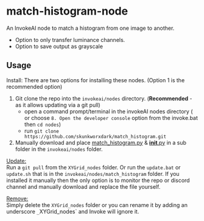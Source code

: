 # match-histogram-node
An InvokeAI node to match a histogram from one image to another.
- Option to only transfer luminance channels.
- Option to save output as grayscale

## Usage
Install: There are two options for installing these nodes. (Option 1 is the recommended option) 
1. Git clone the repo into the `invokeai/nodes` directory. (**Recommended** - as it allows updating via a git pull)
    - open a command prompt/terminal in the invokeAI nodes directory ( or choose `8. Open the developer console` option from the invoke.bat then `cd nodes`)
    - run `git clone https://github.com/skunkworxdark/match_histogram.git`
2. Manually download and place [match_histogram.py](match_histogram.py) & [__init__.py](__init__.py) in a sub folder in the `invokeai/nodes` folder.

<ins>Update:</ins><BR>
Run a `git pull` from the `XYGrid_nodes` folder. Or run the `update.bat` or `update.sh` that is in the `invokeai/nodes/match_histogram` folder. If you installed it manually then the only option is to monitor the repo or discord channel and manually download and replace the file yourself.

<ins>Remove:</ins><BR>
Simply delete the `XYGrid_nodes` folder or you can rename it by adding an underscore `_`XYGrid_nodes` and Invoke will ignore it.

